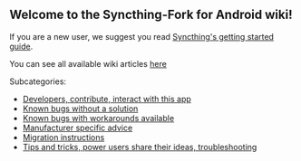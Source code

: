 ## Welcome to the Syncthing-Fork for Android wiki!

If you are a new user, we suggest you read [Syncthing's getting started guide](https://docs.syncthing.net/intro/getting-started.html#getting-started).

You can see all available wiki articles [here](https://github.com/Catfriend1/syncthing-android/tree/main/wiki)

Subcategories:
- [Developers, contribute, interact with this app](developers)
- [Known bugs without a solution](known-bug-no-solution)
- [Known bugs with workarounds available](known-bug-workarounds)
- [Manufacturer specific advice](manufacturer-specific)
- [Migration instructions](migration)
- [Tips and tricks, power users share their ideas, troubleshooting](tips-and-tricks)
